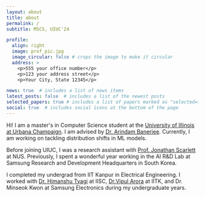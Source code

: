```yaml
---
layout: about
title: about
permalink: /
subtitle: MSCS, UIUC'24

profile:
  align: right
  image: prof_pic.jpg
  image_circular: false # crops the image to make it circular
  address: >
    <p>555 your office number</p>
    <p>123 your address street</p>
    <p>Your City, State 12345</p>

news: true  # includes a list of news items
latest_posts: false  # includes a list of the newest posts
selected_papers: true # includes a list of papers marked as "selected={true}"
social: true  # includes social icons at the bottom of the page
---
```


Hi! I am a master's in Computer Science student at the [University of Illinois at Urbana Champaign](https://grad.illinois.edu/). I am advised by  [Dr. Arindam Banerjee](https://arindam.cs.illinois.edu/). Currently, I am working on tackling distribution shifts in ML models.

Before joining UIUC, I was a research assistant with [Prof. Jonathan Scarlett](https://www.comp.nus.edu.sg/~scarlett/) at NUS. Previously, I spent a wonderful year working in the AI R&D Lab at Samsung Research and Development Headquarters in South Korea. 

I completed my undergrad from IIT Kanpur in Electrical Engineering. I worked with [Dr. Himanshu Tyagi](https://ece.iisc.ac.in/~htyagi/) at IISC, [Dr.Vipul Arora](https://vipular.github.io/) at IITK, and Dr. Minseok Kwon at Samsung Electronics during my undergraduate years.

